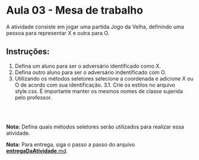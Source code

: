 # Aula 03 - Mesa de trabalho

A atividade consiste em jogar uma partida Jogo da Velha, definindo uma pessoa para representar X e outra para O.
        
## Instruções:

1. Defina um aluno para ser o adversário identificado como X.
2. Defina outro aluno para ser o adversário indentificado com O.
3. Utilizando os métodos seletores selecione a coordenada e adicione X ou O de acordo com sua identificação.
3.1. Crie os estilos no arquivo style.css. É importante manter os mesmos nomes de classe sujerida pelo professor.

<br><br>

**Nota:** Defina quais métodos seletores serão utilizados para realizar essa atividade.

**Nota:** Para entrega, siga o passo a passo do arquivo [__entregaDaAtividade__.md](https://gitlab.com/wssantanna/ctd-fronti/-/blob/main/02/mesa-de-trabalho/__entregaDaAtividade__.md).